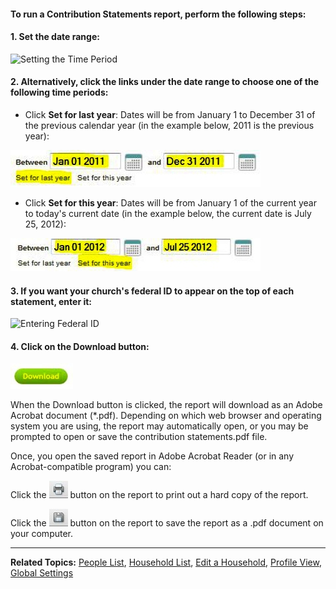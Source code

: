 

#### To run a Contribution Statements report, perform the following steps:

#### 1. Set the date range:

![Setting the Time
Period](Contribution_Statements_01.JPG "Setting the Time Period")

#### 2. Alternatively, click the links under the date range to choose one of the following time periods:

-   Click **Set for last year**: Dates will be from January 1 to
    December 31 of the previous calendar year (in the example below,
    2011 is the previous year):

![Set for last year](Contribution_Statements_02.JPG "Set for last year")

-   Click **Set for this year**: Dates will be from January 1 of the
    current year to today's current date (in the example below, the
    current date is July 25, 2012):

![Set for this year](Contribution_Statements_03.JPG "Set for this year")

#### 3. If you want your church's federal ID to appear on the top of each statement, enter it:

![Entering Federal
ID](Contribution_Statements_04.JPG "Entering Federal ID")

#### 4. Click on the **Download** button:

![Click Download](Contribution_Statements_05.JPG "Click Download")

When the Download button is clicked, the report will download as an
Adobe Acrobat document (\*.pdf). Depending on which web browser and
operating system you are using, the report may automatically open, or
you may be prompted to open or save the contribution statements.pdf
file.

Once, you open the saved report in Adobe Acrobat Reader (or in any
Acrobat-compatible program) you can:

Click the ![link=](Printer_icon.JPG "link=") button on the report to
print out a hard copy of the report.

Click the ![link=](Save_icon.JPG "link=") button on the report to save
the report as a .pdf document on your computer.

* * * * *

**Related Topics:** [People List](people-View), [Household
List](people-Households), [Edit a
Household](people-Edit-a-Household), [Profile
View](people-Profile-View), [Global Settings](settings-View)

